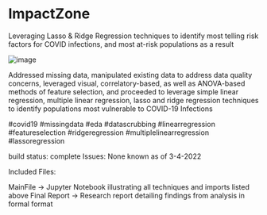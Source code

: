 # ImpactZone
Leveraging Lasso &amp; Ridge Regression techniques to identify most telling risk factors for COVID infections, and most at-risk populations as a result

![image](https://user-images.githubusercontent.com/24919040/156867660-1ba01ff3-8da5-49ca-b573-49187ec8ecde.png)

Addressed missing data, manipulated existing data to address data quality concerns, leveraged visual, correlatory-based, as well as ANOVA-based methods of feature selection, and proceeded to leverage simple linear regression, multiple linear regression, lasso and ridge regression techniques to identify populations most vulnerable to COVID-19 Infections

#covid19 #missingdata #eda #datascrubbing #linearregression #featureselection #ridgeregression #multiplelinearregression #lassoregression

build status: complete Issues: None known as of 3-4-2022

Included Files:

MainFile -> Jupyter Notebook illustrating all techniques and imports listed above
Final Report -> Research report detailing findings from analysis in formal format
